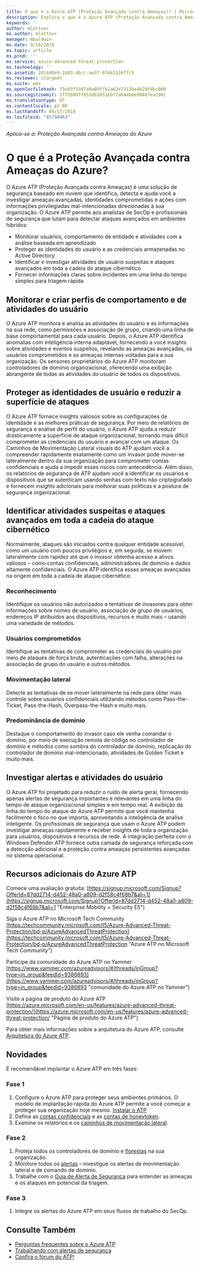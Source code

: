```yaml
---
title: O que é o Azure ATP (Proteção Avançada contra Ameaças)? | Microsoft Docs
description: Explica o que é o Azure ATP (Proteção Avançada contra Ameaças) e os tipos de atividades suspeitas que ele pode detectar
keywords: ''
author: mlottner
ms.author: mlottner
manager: mbaldwin
ms.date: 9/16/2018
ms.topic: article
ms.prod: ''
ms.service: azure-advanced-threat-protection
ms.technology: ''
ms.assetid: 2d14d0e9-1b03-4bcc-ae97-8fd41526ffc5
ms.reviewer: itargoet
ms.suite: ems
ms.openlocfilehash: f3e03f5307a9a09ffb2a62e7313be4629f4bc060
ms.sourcegitcommit: 5ff50807f855db1051b977a64eb6e90487ea196c
ms.translationtype: HT
ms.contentlocale: pt-BR
ms.lasthandoff: 09/17/2018
ms.locfileid: "45750463"
---
```

*Aplica-se a: Proteção Avançada contra Ameaças do Azure*

# <a name="what-is-azure-advanced-threat-protection"></a>O que é a Proteção Avançada contra Ameaças do Azure?
O Azure ATP (Proteção Avançada contra Ameaças) é uma solução de segurança baseado em nuvem que identifica, detecta e ajuda você a investigar ameaças avançadas, identidades comprometidas e ações com informações privilegiadas mal-intencionadas direcionadas à sua organização. O Azure ATP permite aos analistas de SecOp e profissionais de segurança que lutam para detectar ataques avançados em ambientes híbridos:  
- Monitorar usuários, comportamento de entidade e atividades com a análise baseada em aprendizado  
- Proteger as identidades do usuário e as credenciais armazenadas no Active Directory  
- Identificar e investigar atividades de usuário suspeitas e ataques avançados em toda a cadeia do ataque cibernético 
- Fornecer informações claras sobre incidentes em uma linha do tempo simples para triagem rápida 
 
## <a name="monitor-and-profile-user-behavior-and-activities"></a>Monitorar e criar perfis de comportamento e de atividades do usuário  
O Azure ATP monitora e analisa as atividades do usuário e as informações na sua rede, como permissões e associação de grupo, criando uma linha de base comportamental para cada usuário. Depois, o Azure ATP identifica anomalias com inteligência interna adaptável, fornecendo a você insights sobre atividades e eventos suspeitos, revelando as ameaças avançadas, os usuários comprometidos e as ameaças internas voltadas para a sua organização. Os sensores proprietários do Azure ATP monitoram controladores de domínio organizacional, oferecendo uma exibição abrangente de todas as atividades do usuário de todos os dispositivos. 
 
## <a name="protect-user-identities-and-reduce-the-attack-surface"></a>Proteger as identidades de usuário e reduzir a superfície de ataques   
O Azure ATP fornece insights valiosos sobre as configurações de identidade e as melhores práticas de segurança. Por meio de relatórios de segurança e análise de perfil do usuário, o Azure ATP ajuda a reduzir drasticamente a superfície de ataque organizacional, tornando mais difícil comprometer as credenciais do usuário e avançar com um ataque. Os Caminhos de Movimentação Lateral visuais do ATP ajudam você a compreender rapidamente exatamente como um invasor pode mover-se lateralmente dentro da sua organização para comprometer contas confidenciais e ajuda a impedir esses riscos com antecedência. Além disso, os relatórios de segurança de ATP ajudam você a identificar os usuários e dispositivos que se autenticam usando senhas com texto não criptografado e fornecem insights adicionais para melhorar suas políticas e a postura de segurança organizacional.  
 
## <a name="identify-suspicious-activities-and-advanced-attacks-across-the-attack-kill-chain"></a>Identificar atividades suspeitas e ataques avançados em toda a cadeia do ataque cibernético 
Normalmente, ataques são iniciados contra qualquer entidade acessível, como um usuário com poucos privilégios e, em seguida, se movem lateralmente com rapidez até que o invasor obtenha acesso a ativos valiosos – como contas confidenciais, administradores de domínio e dados altamente confidenciais. O Azure ATP identifica essas ameaças avançadas na origem em toda a cadeia de ataque cibernético: 
### <a name="reconnaissance"></a>Reconhecimento 
Identifique os usuários não autorizados e tentativas de invasores para obter informações sobre nomes de usuário, associação de grupo de usuários, endereços IP atribuídos aos dispositivos, recursos e muito mais – usando uma variedade de métodos.  
### <a name="compromised-users"></a>Usuários comprometidos
Identifique as tentativas de comprometer as credenciais do usuário por meio de ataques de força bruta, autenticações com falha, alterações na associação de grupo do usuário e outros métodos.  

### <a name="lateral-movements"></a>Movimentação lateral
Detecte as tentativas de se mover lateralmente na rede para obter mais controle sobre usuários confidenciais utilizando métodos como Pass-the-Ticket, Pass-the-Hash, Overpass-the-Hash e muito mais.  

### <a name="domain-dominance"></a>Predominância de domínio
Destaque o comportamento do invasor caso ele venha comandar o domínio, por meio de execução remota de código no controlador de domínio e métodos como sombra do controlador de domínio, replicação do controlador de domínio mal-intencionado, atividades de Golden Ticket e muito mais.   

## <a name="investigate-alerts-and-user-activities"></a>Investigar alertas e atividades do usuário  
O Azure ATP foi projetado para reduzir o ruído de alerta geral, fornecendo apenas alertas de segurança importantes e relevantes em uma linha do tempo de ataque organizacional simples e em tempo real. A exibição da linha do tempo do ataque do Azure ATP permite que você mantenha facilmente o foco no que importa, aproveitando a inteligência de análise inteligente. Os profissionais de segurança que usam o Azure ATP podem investigar ameaças rapidamente e receber insights de toda a organização para usuários, dispositivos e recursos de rede. A integração perfeita com o Windows Defender ATP fornece outra camada de segurança reforçada com a detecção adicional e a proteção contra ameaças persistentes avançadas no sistema operacional.  

## <a name="additional-resources-for-azure-atp"></a>Recursos adicionais do Azure ATP  
Comece uma avaliação gratuita: [https://signup.microsoft.com/Signup?OfferId=87dd2714-d452-48a0-a809-d2f58c4f68b7&ali=1](https://signup.microsoft.com/Signup?OfferId=87dd2714-d452-48a0-a809-d2f58c4f68b7&ali=1 "Enterprise Mobility + Security E5")
 
Siga o Azure ATP no Microsoft Tech Community  
[https://techcommunity.microsoft.com/t5/Azure-Advanced-Threat-Protection/bd-p/AzureAdvancedThreatProtection](https://techcommunity.microsoft.com/t5/Azure-Advanced-Threat-Protection/bd-p/AzureAdvancedThreatProtection "Azure ATP no Microsoft Tech Community")
 
Participe da comunidade do Azure ATP no Yammer [https://www.yammer.com/azureadvisors/#/threads/inGroup?type=in_group&feedId=9386893](https://www.yammer.com/azureadvisors/#/threads/inGroup?type=in_group&feedId=9386893 "comunidade do Azure ATP no Yammer")
 
Visite a página de produto do Azure ATP  
[https://azure.microsoft.com/en-us/features/azure-advanced-threat-protection/](https://azure.microsoft.com/en-us/features/azure-advanced-threat-protection/ "Página de produto do Azure ATP")

Para obter mais informações sobre a arquitetura do Azure ATP, consulte [Arquitetura do Azure ATP](atp-architecture.md).
 
## <a name="whats-next"></a>Novidades 

É recomendável implantar o Azure ATP em três fases:  

### <a name="phase-1"></a>Fase 1

1. Configure o Azure ATP para proteger seus ambientes primários. O modelo de implantação rápida do Azure ATP permite a você começar a proteger sua organização hoje mesmo. [Instalar o ATP](install-atp-step1.md)  
2. Defina as [contas confidenciais](sensitive-accounts.md) e as [contas de honeytoken](install-atp-step7.md).   
3. Examine os relatórios e os [caminhos de movimentação lateral](use-case-lateral-movement-path.md).  


### <a name="phase-2"></a>Fase 2

1. Proteja todos os controladores de domínio e [florestas](atp-multi-forest.md) na sua organização.  
2.  Monitore todos os [alertas](working-with-suspicious-activities.md) – investigue os alertas de movimentação lateral e de comando de domínio.  
3. Trabalhe com o [Guia de Alerta de Segurança](suspicious-activity-guide.md) para entender as ameaças e os ataques em potencial da triagem.   


### <a name="phase-3"></a>Fase 3

1. Integre os alertas do Azure ATP em seus fluxos de trabalho do SecOp. 

## <a name="see-also"></a>Consulte Também
- [Perguntas frequentes sobre o Azure ATP](atp-technical-faq.md)
- [Trabalhando com alertas de segurança](working-with-suspicious-activities.md)
- [Confira o fórum do ATP!](https://aka.ms/azureatpcommunity)